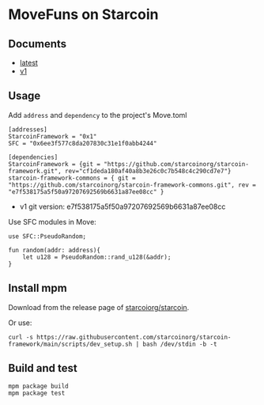 # MoveFuns on Starcoin

## Documents

- [latest](./build/starcoin-framework-commons/docs)
- [v1](./release/v1/docs/)

## Usage

Add `address`  and `dependency` to the project's Move.toml

```
[addresses]
StarcoinFramework = "0x1"
SFC = "0x6ee3f577c8da207830c31e1f0abb4244"

[dependencies]
StarcoinFramework = {git = "https://github.com/starcoinorg/starcoin-framework.git", rev="cf1deda180af40a8b3e26c0c7b548c4c290cd7e7"}
starcoin-framework-commons = { git = "https://github.com/starcoinorg/starcoin-framework-commons.git", rev = "e7f538175a5f50a97207692569b6631a87ee08cc" }
```

* v1 git version: e7f538175a5f50a97207692569b6631a87ee08cc

Use SFC modules in Move:

```move
use SFC::PseudoRandom;

fun random(addr: address){
    let u128 = PseudoRandom::rand_u128(&addr);
}
```

## Install mpm

Download from the release page of [starcoiorg/starcoin](https://github.com/starcoinorg/starcoin).

Or use:

```shell
curl -s https://raw.githubusercontent.com/starcoinorg/starcoin-framework/main/scripts/dev_setup.sh | bash /dev/stdin -b -t
```

## Build and test

```shell
mpm package build
mpm package test
```
